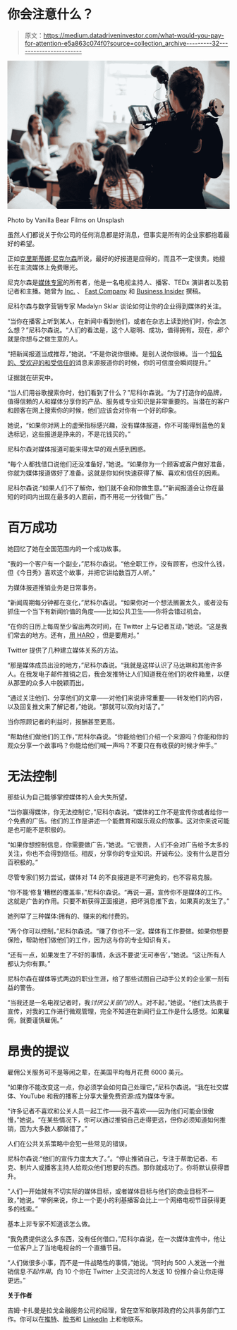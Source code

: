# 你会注意什么？

> 原文：<https://medium.datadriveninvestor.com/what-would-you-pay-for-attention-e5a863c074f0?source=collection_archive---------32----------------------->

![](img/233935ddc1ea9f1a0946621272f9fa1c.png)

Photo by Vanilla Bear Films on Unsplash

虽然人们都说关于你公司的任何消息都是好消息，但事实是所有的企业家都抱着最好的希望。

正如[克里斯蒂娜·尼克尔森](https://twitter.com/ChristinaAllDay/)所说，最好的好报道是应得的，而且不一定很贵。她擅长在主流媒体上免费曝光。

尼克尔森是[媒体专家](https://www.mediamavenandmore.com/)的所有者，他是一名电视主持人、播客、TEDx 演讲者以及前记者和主播。她曾为 [Inc.](https://twitter.com/Inc) 、 [Fast Company](https://twitter.com/fastcompany) 和 [Business Insider](https://twitter.com/businessinsider) 撰稿。

尼科尔森与数字营销专家 Madalyn Sklar 谈论如何让你的企业得到媒体的关注。

“当你在播客上听到某人，在新闻中看到他们，或者在杂志上读到他们时，你会怎么想？”尼科尔森说。“人们的看法是，这个人聪明、成功，值得拥有。现在，*那个*就是你想与之做生意的人。

“把新闻报道当成推荐，”她说。“不是你说你很棒。是别人说你很棒。当一个[知名的、受欢迎的和受信任的](https://blog.markgrowth.com/know-like-and-trust-drive-conversion-and-sales-51c791e7c6b6?source=friends_link&sk=910f20a2541a78982c2c73592527caf7)消息来源报道你的时候，你的可信度会瞬间提升。”

证据就在研究中。

“当人们用谷歌搜索你时，他们看到了什么？”尼科尔森说。“为了打造你的品牌，值得信赖的人和媒体分享你的产品、服务或专业知识是非常重要的。当潜在的客户和顾客在网上搜索你的时候，他们应该会对你有一个好的印象。

她说，“如果你对网上的虚荣指标感兴趣，没有媒体报道，你不可能得到蓝色的复选标记，这些报道是挣来的，不是花钱买的。”

尼科尔森对媒体报道可能来得太早的观点感到困惑。

“每个人都找借口说他们还没准备好，”她说。“如果你为一个顾客或客户做好准备，你就为媒体报道做好了准备。这就是你如何快速获得了解、喜欢和信任的因素。

尼科尔森说:“如果人们不了解你，他们就不会和你做生意。”“新闻报道会让你在最短的时间内出现在最多的人面前，而不用花一分钱做广告。”

# **百万成功**

她回忆了她在全国范围内的一个成功故事。

“我的一个客户有一个副业，”尼科尔森说。“他全职工作，没有顾客，也没什么钱，但《今日秀》喜欢这个故事，并把它讲给数百万人听。”

为媒体报道推销业务是日常事务。

“新闻周期每分钟都在变化，”尼科尔森说。“如果你对一个想法搁置太久，或者没有抓住一个当下有新闻价值的角度——比如公共卫生——你将会错过机会。

“在你的日历上每周至少留出两次时间，在 Twitter 上与记者互动，”她说。“这是我们常去的地方。还有，[用 HARO](https://www.youtube.com/watch?v=9R2HIWYqdt0&t=42s) ，但是要用对。”

Twitter 提供了几种建立媒体关系的方法。

“那是媒体成员出没的地方，”尼科尔森说。“我就是这样认识了马达琳和其他许多人。在我发电子邮件推销之后，我会发推特让人们知道我在他们的收件箱里，以便从那里的众多人中脱颖而出。

“通过关注他们、分享他们的文章——对他们来说非常重要——转发他们的内容，以及回复推文来了解记者，”她说。“那就可以双向对话了。”

当你照顾记者的利益时，报酬甚至更高。

“帮助他们做他们的工作，”尼科尔森说。“你能给他们介绍一个来源吗？你能和你的观众分享一个故事吗？你能给他们喊一声吗？不要只在有收获的时候才伸手。”

# **无法控制**

那些认为自己能够掌控媒体的人会大失所望。

“当你赢得媒体，你无法控制它，”尼科尔森说。“媒体的工作不是宣传你或者给你一个免费的广告。他们的工作是讲述一个能教育和娱乐观众的故事。这对你来说可能是也可能不是积极的。

“如果你想控制信息，你需要做广告，”她说。“它很贵，人们不会对广告给予太多的关注，你也不会得到信任。相反，分享你的专业知识。开诚布公。没有什么是百分百积极的。”

尽管专家们努力尝试，媒体对 T4 的不良报道是不可避免的，也不容易克服。

“你不能‘修复’糟糕的覆盖率，”尼科尔森说。“再说一遍，宣传你不是媒体的工作。这就是广告的作用。只要不断获得正面报道，把坏消息推下去，如果真的发生了。”

她列举了三种媒体:拥有的、赚来的和付费的。

“两个你可以控制，”尼科尔森说。“赚了你也不一定。媒体有工作要做。如果你想要保险，帮助他们做他们的工作，因为这与你的专业知识有关。

“还有一点，如果发生了不好的事情，永远不要说‘无可奉告’，”她说。“这让所有人都认为你有罪。”

尼科尔森在媒体等式两边的职业生涯，给了那些试图自己动手公关的企业家一剂有益的警告。

“当我还是一名电视记者时，我*讨厌公关部门的*人。对不起，”她说。“他们太热衷于宣传，对我的工作进行微观管理，完全不知道在新闻行业工作是什么感觉。如果雇佣，就要谨慎雇佣。”

# **昂贵的提议**

雇佣公关服务可不是等闲之辈，在美国平均每月花费 6000 美元。

“如果你不能改变这一点，你必须学会如何自己处理它，”尼科尔森说。“我在社交媒体、YouTube 和我的播客上分享大量免费资源:成为媒体专家。

“许多记者不喜欢和公关人员一起工作——我不喜欢——因为他们可能会很傲慢，”她说。“在某些情况下，你可以通过推销自己走得更远，但你必须知道如何推销，因为大多数人都做错了。”

人们在公共关系策略中会犯一些常见的错误。

尼科尔森说:“他们的宣传力度太大了。”。“停止推销自己，专注于帮助记者、布克、制片人或播客主持人给观众他们想要的东西。那你就成功了。你将默认获得晋升。

“人们一开始就有不切实际的媒体目标，或者媒体目标与他们的商业目标不一致，”她说。“举例来说，你上一个更小的利基播客会比上一个网络电视节目获得更多的线索。”

基本上非专家不知道该怎么做。

“我免费提供这么多东西，没有任何借口，”尼科尔森说，在一次媒体宣传中，他让一位客户上了当地电视台的一个直播节目。

“人们做很多小事，而不是一件战略性的事情，”她说。“同时向 500 人发送一个推销信息*不起作用*。向 10 个你在 Twitter 上交流过的人发送 10 份推介会让你走得更远。”

**关于作者**

吉姆·卡扎曼是拉戈金融服务公司的经理，曾在空军和联邦政府的公共事务部门工作。你可以在[推特](https://twitter.com/JKatzaman)、[脸书](https://www.facebook.com/jim.katzaman)和 [LinkedIn](https://www.linkedin.com/in/jim-katzaman-33641b21/) 上和他联系。